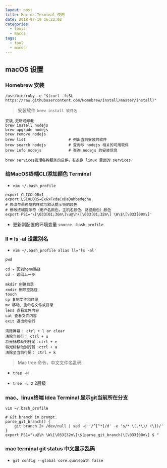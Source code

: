 ```yaml
---
layout: post
title: Mac os Terminal 使用 
date: 2018-07-19 16:22:02
categories: 
  - tools
  - macos
tags:
  - tool
  - macos
---
```

## macOS 设置

### Homebrew 安装
` /usr/bin/ruby -e "$(curl -fsSL https://raw.githubusercontent.com/Homebrew/install/master/install)" `
> 安装软件 ` brew install 软件名 `
```
安装,更新或卸载
brew install nodejs
brew upgrade nodejs
brew remove nodejs
brew list                   # 列出当前安装的软件
brew search nodejs          # 查询与 nodejs 相关的可用软件
brew info nodejs            # 查询 nodejs 的安装信息

brew services管理各种服务的启停，有点像 linux 里面的 services
```

### 给MacOS终端CLI添加颜色 Terminal
* ` vim ~/.bash_profile `

```
export CLICOLOR=1
export LSCOLORS=ExGxFxdaCxDaDahbadeche
# 修改苹果终端的样式与默认提示符的颜色
# 修改终端提示符（用户名颜色，主机名颜色、路径颜色）颜色
export PS1='\[\033[01;36m\]\u@\h\[\033[01;32m\] \W\$\[\033[00m\]'
```
* 更新刚配置的环境变量 ` source .bash_profile `

### ll = ls -al 设置别名 
* `vim ~/.bash_profile alias ll='ls -al' `

```
pwd

cd ~ 回到home路径
cd - 返回上一步

mkdir 创建目录
rmdir 删除空路径
touch
cp 复制文件和目录
mv 移动、重命名文件或目录
less 查看文件内容
cat 查看文件内容
exit 退出命令行

清除屏幕： ctrl + l or clear
清除当前行： ctrl + u
将光标移动到行尾：ctrl + e
将光标移动到行首：ctrl + a
清除至当前行尾： ctrl + k

```

> Mac tree 命令，中文文件名乱码
* ` tree -N `

* ` tree -L 2 ` 2层级

### mac、linux终端 Idea Terminal 显示git当前所在分支
```
vim ~/.bash_profile

# Git branch in prompt.
parse_git_branch() {
    git branch 2> /dev/null | sed -e '/^[^*]/d' -e 's/* \(.*\)/ (\1)/'
}
export PS1="\u@\h \W\[\033[32m\]\$(parse_git_branch)\[\033[00m\] $ "
```

### mac terminal git status 中文显示乱码
* ` git config --global core.quotepath false `